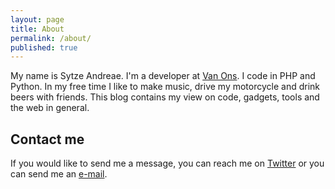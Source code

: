 ```yaml
---
layout: page
title: About
permalink: /about/
published: true
---
```


My name is Sytze Andreae. I'm a developer at [Van Ons](http://www.van-ons.nl "Van Ons"). I code in PHP and Python. In my free time I like to make music, drive my motorcycle and drink beers with friends. This blog contains my view on code, gadgets, tools and the web in general.

## Contact me
If you would like to send me a message, you can reach me on [Twitter](https://twitter.com/zietzn "Twitter") or you can send me an [e-mail](mailto:me@sytze.me "e-mail").


